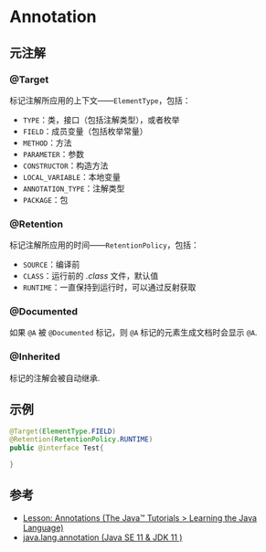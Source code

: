 # Annotation

## 元注解

### @Target

标记注解所应用的上下文——`ElementType`，包括：

- `TYPE`：类，接口（包括注解类型），或者枚举
- `FIELD`：成员变量（包括枚举常量）
- `METHOD`：方法
- `PARAMETER`：参数
- `CONSTRUCTOR`：构造方法
- `LOCAL_VARIABLE`：本地变量
- `ANNOTATION_TYPE`：注解类型
- `PACKAGE`：包

### @Retention

标记注解所应用的时间——`RetentionPolicy`，包括：

- `SOURCE`：编译前
- `CLASS`：运行前的 _.class_ 文件，默认值
- `RUNTIME`：一直保持到运行时，可以通过反射获取

### @Documented

如果 `@A` 被 `@Documented` 标记，则 `@A` 标记的元素生成文档时会显示 `@A`.

### @Inherited

标记的注解会被自动继承.

## 示例

```java title="Test.java"
@Target(ElementType.FIELD)
@Retention(RetentionPolicy.RUNTIME)
public @interface Test{

}
```

## 参考

- [Lesson: Annotations (The Java™ Tutorials > Learning the Java Language)](https://docs.oracle.com/javase/tutorial/java/annotations/index.html)
- [java.lang.annotation (Java SE 11 & JDK 11 )](https://docs.oracle.com/en/java/javase/11/docs/api/java.base/java/lang/annotation/package-summary.html)
